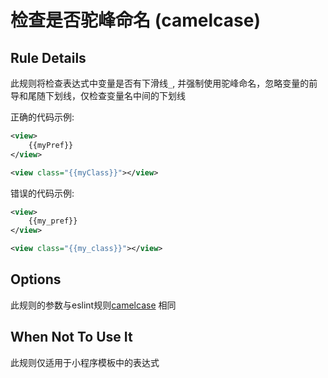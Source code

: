 # 检查是否驼峰命名 (camelcase)

## Rule Details

此规则将检查表达式中变量是否有下滑线`_`, 并强制使用驼峰命名，忽略变量的前导和尾随下划线，仅检查变量名中间的下划线

正确的代码示例:

```xml
<view>
    {{myPref}}
</view>

<view class="{{myClass}}"></view>
```

错误的代码示例:

```xml
<view>
    {{my_pref}}
</view>

<view class="{{my_class}}"></view>
```

## Options
此规则的参数与eslint规则[camelcase](https://eslint.org/docs/rules/camelcase) 相同

## When Not To Use It

此规则仅适用于小程序模板中的表达式